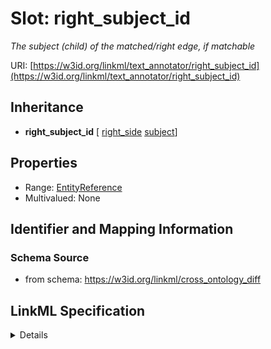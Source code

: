 # Slot: right_subject_id
_The subject (child) of the matched/right edge, if matchable_


URI: [https://w3id.org/linkml/text_annotator/right_subject_id](https://w3id.org/linkml/text_annotator/right_subject_id)




## Inheritance

* **right_subject_id** [ [right_side](right_side.md) [subject](subject.md)]





## Properties

* Range: [EntityReference](EntityReference.md)
* Multivalued: None







## Identifier and Mapping Information







### Schema Source


* from schema: https://w3id.org/linkml/cross_ontology_diff




## LinkML Specification

<details>
```yaml
name: right_subject_id
description: The subject (child) of the matched/right edge, if matchable
from_schema: https://w3id.org/linkml/cross_ontology_diff
rank: 1000
mixins:
- right_side
- subject
alias: right_subject_id
domain_of:
- RelationalDiff
range: EntityReference

```
</details>